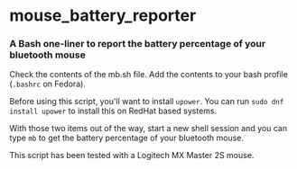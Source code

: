 # mouse_battery_reporter
### A Bash one-liner to report the battery percentage of your bluetooth mouse

Check the contents of the mb.sh file. Add the contents to your bash profile (```.bashrc``` on Fedora).

Before using this script, you'll want to install ```upower```. You can run ```sudo dnf install upower``` to install this on RedHat based systems.

With those two items out of the way, start a new shell session and you can type ```mb``` to get the battery percentage of your bluetooth mouse.

This script has been tested with a Logitech MX Master 2S mouse.

